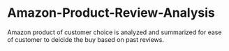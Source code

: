 # Amazon-Product-Review-Analysis
Amazon product of customer choice is analyzed and summarized for ease of customer to deicide the buy based on past reviews.
